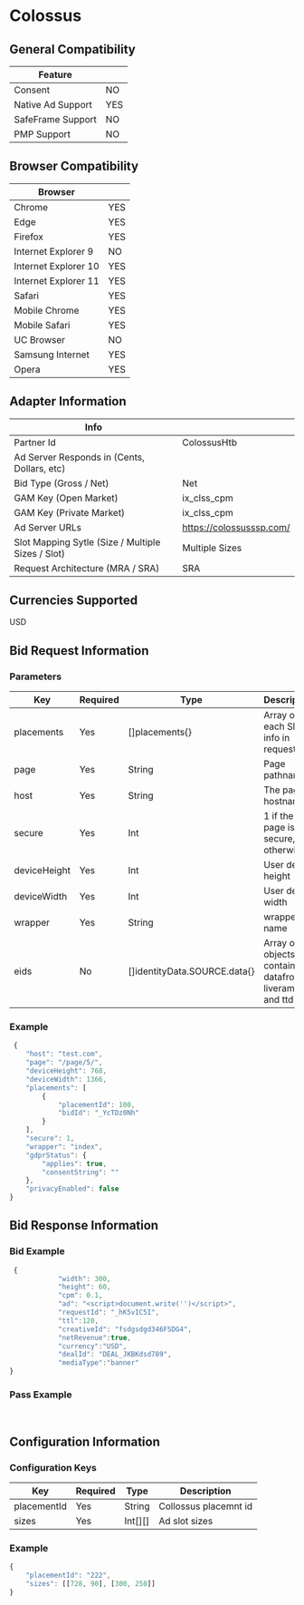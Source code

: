 # Colossus
## General Compatibility
|Feature|  |
|---|---|
| Consent |NO|
| Native Ad Support |YES|
| SafeFrame Support |NO|
| PMP Support |NO|
 
## Browser Compatibility
| Browser |  |
|--- |---|
| Chrome |YES|
| Edge |YES|
| Firefox |YES|
| Internet Explorer 9 |NO|
| Internet Explorer 10 |YES|
| Internet Explorer 11 |YES|
| Safari |YES|
| Mobile Chrome |YES|
| Mobile Safari |YES|
| UC Browser |NO|
| Samsung Internet |YES|
| Opera |YES|
 
## Adapter Information
| Info | |
|---|---|
| Partner Id | ColossusHtb |
| Ad Server Responds in (Cents, Dollars, etc) | |
| Bid Type (Gross / Net) |Net|
| GAM Key (Open Market) |ix_clss_cpm|
| GAM Key (Private Market) |ix_clss_cpm|
| Ad Server URLs |https://colossusssp.com/|
| Slot Mapping Sytle (Size / Multiple Sizes / Slot) |Multiple Sizes|
| Request Architecture (MRA / SRA) |SRA|
 
## Currencies Supported
USD

## Bid Request Information
### Parameters
| Key | Required | Type | Description |
|---|---|---|---|
| placements | Yes | []placements{} | Array of each Slot info in request |
| page | Yes | String | Page pathname |
| host | Yes | String | The page hostname |
| secure | Yes | Int | 1 if the page is secure, 0 otherwise |
| deviceHeight | Yes | Int | User device height |
| deviceWidth | Yes | Int | User device width |
| wrapper | Yes | String | wrapper name |
| eids | No | []identityData.SOURCE.data{} | Array of objects containing datafrom liveramp and ttd
 
### Example
```javascript
 {
    "host": "test.com",
    "page": "/page/5/",
    "deviceHeight": 768,
    "deviceWidth": 1366,
    "placements": [
        {
            "placementId": 100,
            "bidId": "_YcTDz0Nh"
        }
    ],
    "secure": 1,
    "wrapper": "index",
    "gdprStatus": {
        "applies": true,
        "consentString": ""
    },
    "privacyEnabled": false
}
```
 
## Bid Response Information
### Bid Example
```javascript
 {
            "width": 300,
            "height": 60,
            "cpm": 0.1,
            "ad": "<script>document.write('')</script>",
            "requestId": "_hK5vIC5I",
            "ttl":120,
            "creativeId": "fsdgsdgd346FSDG4",
            "netRevenue":true,
            "currency":"USD",
            "dealId": "DEAL_JKBKdsd789",
            "mediaType":"banner"
}
```
### Pass Example
```javascript
 
```
 
## Configuration Information
### Configuration Keys
| Key | Required | Type | Description |
|---|---|---|---|
| placementId | Yes | String | Collossus placemnt id |
| sizes | Yes | Int[][] | Ad slot sizes |
### Example
```javascript
{
    "placementId": "222",
    "sizes": [[728, 90], [300, 250]]
}
```
